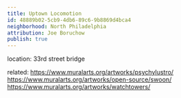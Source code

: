```yaml
---
title: Uptown Locomotion
id: 48889b02-5cb9-4db6-89c6-9b8869d4bca4
neighborhood: North Philadelphia
attribution: Joe Boruchow
publish: true
---
```


location: 33rd street bridge


            
related: https://www.muralarts.org/artworks/psychylustro/
https://www.muralarts.org/artworks/open-source/swoon/
https://www.muralarts.org/artworks/watchtowers/




            